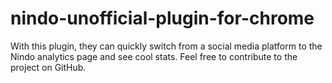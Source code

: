 # nindo-unofficial-plugin-for-chrome
With this plugin, they can quickly switch from a social media platform to the Nindo analytics page and see cool stats. Feel free to contribute to the project on GitHub.
